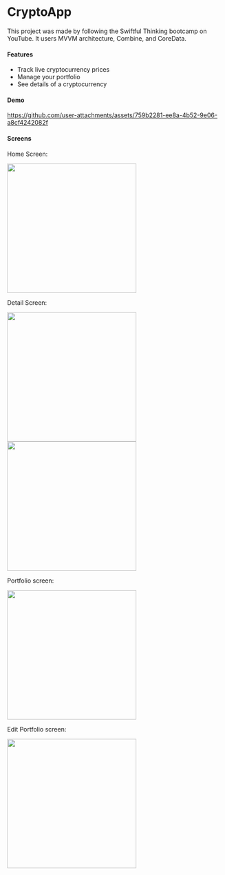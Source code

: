 # CryptoApp

This project was made by following the Swiftful Thinking bootcamp on YouTube. It users MVVM architecture, Combine, and CoreData. 

#### Features

- Track live cryptocurrency prices
- Manage your portfolio
- See details of a cryptocurrency

#### Demo

https://github.com/user-attachments/assets/759b2281-ee8a-4b52-9e06-a8cf4242082f

#### Screens

Home Screen:

<img src="https://github.com/user-attachments/assets/2703c65e-6e0a-4768-81cf-7331638b03e9" width="300" />

Detail Screen:

<img src="https://github.com/user-attachments/assets/30fe0d16-f1bf-4577-a033-8f6777e2207e" width="300" />

<img src="https://github.com/user-attachments/assets/befa54b2-119f-4bb3-83fd-da382f77d753" width="300" />

Portfolio screen:

<img src="https://github.com/user-attachments/assets/c96dfaf0-5d09-4733-9f28-4e639b74b645" width="300" />

Edit Portfolio screen:

<img src="https://github.com/user-attachments/assets/b4f50783-f8ce-4de5-afac-b8400a539831" width="300" />


